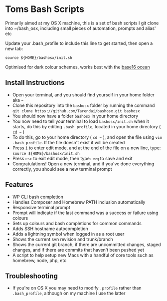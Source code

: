 # Toms Bash Scripts

Primarily aimed at my OS X machine, this is a set of bash scripts I git clone into ~/bash_osx, including small pieces of automation, prompts and alias' etc

Update your .bash_profile to include this line to get started, then open a new tab:

```
source ${HOME}/bashosx/init.sh
```
Optimised for dark colour schemes, works best with the [base16 ocean](https://github.com/mdo/ocean-terminal)

## Install Instructions

 - Open your terminal, and you should find yourself in your home folder aka `~`
 - Clone this repository into the `bashosx` folder by running the command `git clone https://github.com/Tarendai/bashosx.git bashosx`
 - You should now have a folder `bashosx` in your home directory
 - You now need to tell your terminal to load `bashosx/init.sh` when it starts, do this by editing `.bash_profile`, located in your home directory ( ` cd ~` )
 - To do this, go to your home directory ( `cd ~` ), and open the file using `vim .bash_profile`. If the file doesn't exist it will be created
 - Press `i` to enter edit mode, and at the end of the file on a new line, type: `source ${HOME}/bashosx/init.sh`
 - Press `esc` to exit edit mode, then type: `:wq` to save and exit
 - Congratulations! Open a new terminal, and if you've done everything correctly, you should see a new terminal prompt


## Features

 - WP CLI bash completion
 - Handles Composer and Homebrew PATH inclusion automatically
 - Responsive terminal prompt
 - Prompt will indicate if the last command was a success or failure using colours
 - Sets up colours and bash completions for common commands
 - Adds SSH hostname autocompletion
 - Adds a lightning symbol when logged in as a root user
 - Shows the current svn revision and trunk/branch
 - Shows the current git branch, if there are uncommitted changes, staged changes, and if there are commits that haven't been pushed yet
 - A script to help setup new Macs with a handful of core tools such as homebrew, node, php, etc



## Troubleshooting

 - If you're on OS X you may need to modify `.profile` rather than `.bash_profile`, although on my machine I use the latter
